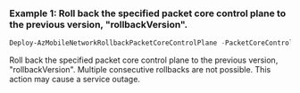 ### Example 1: Roll back the specified packet core control plane to the previous version, \"rollbackVersion\".
```powershell
Deploy-AzMobileNetworkRollbackPacketCoreControlPlane -PacketCoreControlPlaneName azps-mn-pccp -ResourceGroupName azps_test_group
```

Roll back the specified packet core control plane to the previous version, \"rollbackVersion\".
Multiple consecutive rollbacks are not possible.
This action may cause a service outage.